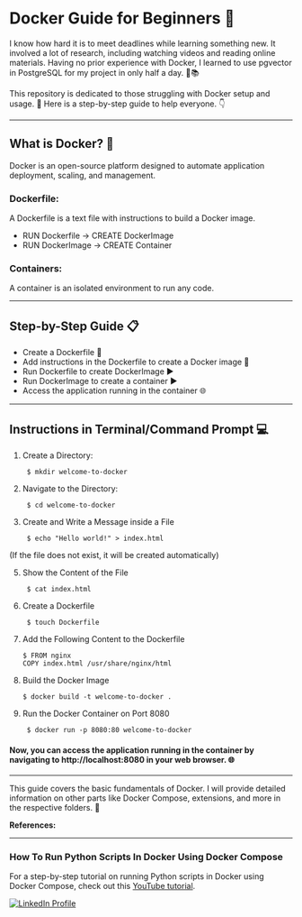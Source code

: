 # Docker Guide for Beginners 🐳

I know how hard it is to meet deadlines while learning something new. It involved a lot of research, including watching videos and reading online materials. 
Having no prior experience with Docker, I learned to use pgvector in PostgreSQL for my project in only half a day. 🚀📚

This repository is dedicated to those struggling with Docker setup and usage. 🐳 Here is a step-by-step guide to help everyone. 👇
________________________________________________________________________________________________________________________________________________________________________

## What is Docker? 🤔
Docker is an open-source platform designed to automate application deployment, scaling, and management.

### Dockerfile: 
A Dockerfile is a text file with instructions to build a Docker image.

* RUN Dockerfile → CREATE DockerImage
* RUN DockerImage → CREATE Container

### Containers: 
A container is an isolated environment to run any code.

________________________________________________________________________________________________________________________________________________________________________

## Step-by-Step Guide 📋

* Create a Dockerfile 📄
* Add instructions in the Dockerfile to create a Docker image 📝
* Run Dockerfile to create DockerImage ▶️
* Run DockerImage to create a container ▶️
* Access the application running in the container 🌐

________________________________________________________________________________________________________________________________________________________________________

## Instructions in Terminal/Command Prompt 💻

1. Create a Directory:
   ```
    $ mkdir welcome-to-docker
   ```

   
3. Navigate to the Directory:
   ```
    $ cd welcome-to-docker
   ```

4. Create and Write a Message inside a File
    ```
     $ echo "Hello world!" > index.html
    ```
(If the file does not exist, it will be created automatically)

5. Show the Content of the File
   ```
    $ cat index.html
   ```

6. Create a Dockerfile
    ```
     $ touch Dockerfile
    ```


7. Add the Following Content to the Dockerfile
     ```
     $ FROM nginx
     COPY index.html /usr/share/nginx/html
     ```

8. Build the Docker Image
    ```
    $ docker build -t welcome-to-docker .
    ```

9. Run the Docker Container on Port 8080
    ```
     $ docker run -p 8080:80 welcome-to-docker
    ```

#### Now, you can access the application running in the container by navigating to http://localhost:8080 in your web browser. 🌐

________________________________________________________________________________________________________________________________________________________________________


This guide covers the basic fundamentals of Docker. I will provide detailed information on other parts like Docker Compose, extensions, and more in the respective folders. 📂

**References:**
________________________________________________________________________________________________________________________________________________________________________

<h3>How To Run Python Scripts In Docker Using Docker Compose</h3>
<p>For a step-by-step tutorial on running Python scripts in Docker using Docker Compose, check out this <a href="https://youtu.be/juHKnNXMao0?si=S2tDX0EX-1iiQOx1">YouTube tutorial</a>.</p>





<a href="https://www.linkedin.com/in/mansi-more-0943/"> ![LinkedIn Profile](https://img.shields.io/badge/LinkedIn-0077B5?style=for-the-badge&logo=linkedin&logoColor=white) </a>





